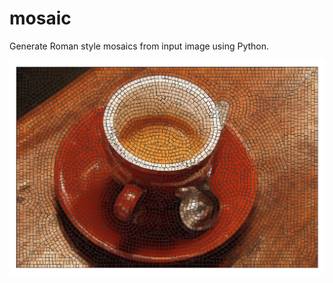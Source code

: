# mosaic
Generate Roman style mosaics from input image using Python.

![example mosaic](assets/00_coffee_ht5_n7061.png)
